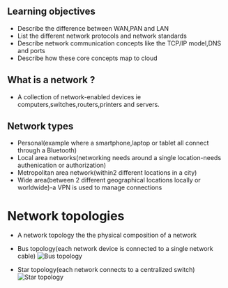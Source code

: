 ## Learning objectives
- Describe the difference between WAN,PAN and LAN
- List the different network protocols and network standards
- Describe network communication concepts like the TCP/IP model,DNS and ports
- Describe how these core concepts map to cloud

## What is a network ?
- A collection of network-enabled devices ie computers,switches,routers,printers and servers.

## Network types
- Personal(example where a smartphone,laptop or tablet all connect through a Bluetooth)
- Local area networks(networking needs around a single location-needs authenication or authorization)
- Metropolitan area network(within2 different locations in a city)
- Wide area(between 2 different geographical locations locally or worldwide)-a VPN is used to manage connections

# Network topologies
- A network topology the the physical composition of a network 
- Bus topology(each network device is connected to a single network cable)
![Bus topology](https://thumbs.dreamstime.com/z/bus-topology-diagram-29007878.jpg?w=768)

- Star topology(each network connects to a centralized switch)
![Star topology](https://www.dreamstime.com/stock-photography-concept-star-network-blackboard-image8885782)
 
 

